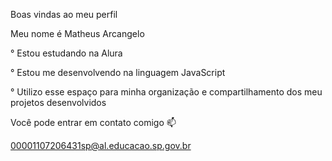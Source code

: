 Boas vindas ao meu perfil 

Meu nome é Matheus Arcangelo


° Estou estudando na Alura


° Estou me desenvolvendo na linguagem JavaScript


° Utilizo esse espaço para minha organização e compartilhamento dos meu projetos desenvolvidos



Você pode entrar em contato comigo 📫

00001107206431sp@al.educacao.sp.gov.br
